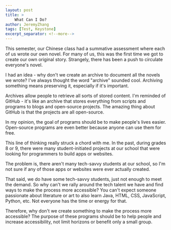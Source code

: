 ```yaml
---
layout: post
title: >
    What Can I Do?
author: JeremyZhang
tags: [Test, Keystone]
excerpt_separator: <!--more-->
---
```

<!--more-->
This semester, our Chinese class had a summative assessment where each of us wrote our own novel. For many of us, this was the first time we got to create our own original story. Strangely, there has been a push to circulate everyone's novel.

I had an idea - why don't we create an archive to document all the novels we wrote? I've always thought the word "archive" sounded cool. Archiving something means preserving it, especially if it's important.

Archives allow people to retrieve all sorts of stored content. I'm reminded of GitHub - it's like an archive that stores everything from scripts and programs to blogs and open-source projects. The amazing thing about GitHub is that the projects are all open-source.

In my opinion, the goal of programs should be to make people's lives easier. Open-source programs are even better because anyone can use them for free.

This line of thinking really struck a chord with me. In the past, during grades 8 or 9, there were many student-initiated projects at our school that were looking for programmers to build apps or websites.

The problem is, there aren't many tech-savvy students at our school, so I'm not sure if any of those apps or websites were ever actually created.

That said, we do have some tech-savvy students, just not enough to meet the demand. So why can't we rally around the tech talent we have and find ways to make the process more accessible? You can't expect someone passionate about literature or art to also learn Java, HTML, CSS, JavaScript, Python, etc. Not everyone has the time or energy for that.

Therefore, why don't we create something to make the process more accessible? The purpose of these programs should be to help people and increase accessibility, not limit horizons or benefit only a small group.
